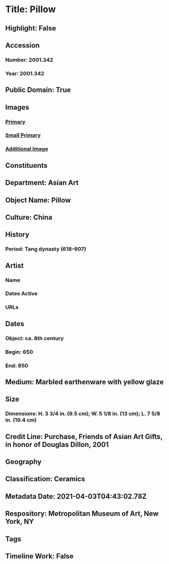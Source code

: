 # Title: Pillow
## Highlight: False
## Accession
### Number: 2001.342
### Year: 2001.342
## Public Domain: True
## Images
### [Primary](https://images.metmuseum.org/CRDImages/as/original/DP158754.jpg)
### [Small Primary](https://images.metmuseum.org/CRDImages/as/web-large/DP158754.jpg)
### [Additional Image](https://images.metmuseum.org/CRDImages/as/original/DP158755.jpg)
## Constituents
## Department: Asian Art
## Object Name: Pillow
## Culture: China
## History
### Period: Tang dynasty (618–907)
## Artist
### Name
### Dates Active
### URLs
## Dates
### Object: ca. 8th century
### Begin: 650
### End: 850
## Medium: Marbled earthenware with yellow glaze
## Size
### Dimensions: H. 3 3/4 in. (9.5 cm); W. 5 1/8 in. (13 cm); L. 7 5/8 in. (19.4 cm)
## Credit Line: Purchase, Friends of Asian Art Gifts, in honor of Douglas Dillon, 2001
## Geography
## Classification: Ceramics
## Metadata Date: 2021-04-03T04:43:02.78Z
## Respository: Metropolitan Museum of Art, New York, NY
## Tags
## Timeline Work: False